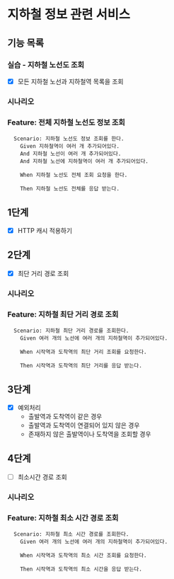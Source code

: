 # 지하철 정보 관련 서비스

## 기능 목록
### 실습 - 지하철 노선도 조회

- [x] 모든 지하철 노선과 지하철역 목록을 조회

### 시나리오

### Feature: 전체 지하철 노선도 정보 조회
```
  Scenario: 지하철 노선도 정보 조회를 한다.
    Given 지하철역이 여러 개 추가되어있다.
    And 지하철 노선이 여러 개 추가되어있다.
    And 지하철 노선에 지하철역이 여러 개 추가되어있다.
    
    When 지하철 노선도 전체 조회 요청을 한다.
    
    Then 지하철 노선도 전체를 응답 받는다.
```

## 1단계

- [x] HTTP 캐시 적용하기

## 2단계

- [x] 최단 거리 경로 조회

### 시나리오

### Feature: 지하철 최단 거리 경로 조회
```
  Scenario: 지하철 최단 거리 경로를 조회한다.
    Given 여러 개의 노선에 여러 개의 지하철역이 추가되어있다.
    
    When 시작역과 도착역의 최단 거리 조회를 요청한다.
    
    Then 시작역과 도착역의 최단 거리를 응답 받는다.
```

## 3단계

- [x] 예외처리
    - 출발역과 도착역이 같은 경우
    - 출발역과 도착역이 연결되어 있지 않은 경우
    - 존재하지 않은 출발역이나 도착역을 조회할 경우

## 4단계

- [ ] 최소시간 경로 조회

### 시나리오

### Feature: 지하철 최소 시간 경로 조회
```
  Scenario: 지하철 최소 시간 경로를 조회한다.
    Given 여러 개의 노선에 여러 개의 지하철역이 추가되어있다.
    
    When 시작역과 도착역의 최소 시간 조회를 요청한다.
    
    Then 시작역과 도착역의 최소 시간을 응답 받는다.
```
